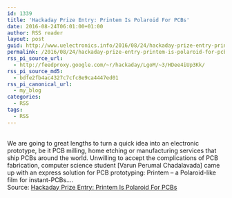 ```yaml
---
id: 1339
title: 'Hackaday Prize Entry: Printem Is Polaroid For PCBs'
date: 2016-08-24T06:01:00+01:00
author: RSS reader
layout: post
guid: http://www.uelectronics.info/2016/08/24/hackaday-prize-entry-printem-is-polaroid-for-pcbs/
permalink: /2016/08/24/hackaday-prize-entry-printem-is-polaroid-for-pcbs/
rss_pi_source_url:
  - http://feedproxy.google.com/~r/hackaday/LgoM/~3/HDee4iUp3Kk/
rss_pi_source_md5:
  - bdfe2fb4ac4327c7cfc8e9ca4447ed01
rss_pi_canonical_url:
  - my_blog
categories:
  - RSS
tags:
  - RSS
---
```

&#013;  
We are going to great lengths to turn a quick idea into an electronic prototype, be it PCB milling, home etching or manufacturing services that ship PCBs around the world. Unwilling to accept the complications of PCB fabrication, computer science student [Varun Perumal Chadalavada] came up with an express solution for PCB prototyping: Printem – a Polaroid-like film for instant-PCBs.…&#013;  
Source: <a href="http://feedproxy.google.com/~r/hackaday/LgoM/~3/HDee4iUp3Kk/" target="_blank">Hackaday Prize Entry: Printem Is Polaroid For PCBs</a>